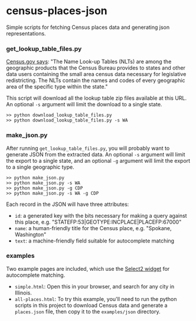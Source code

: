 census-places-json
==================

Simple scripts for fetching Census places data and generating json 
representations.

### get_lookup_table_files.py ###

[Census.gov says](http://www.census.gov/geo/maps-data/data/nlt.html): "The Name Look-up Tables (NLTs) are among the geographic 
products that the Census Bureau provides to states and other data users 
containing the small area census data necessary for legislative redistricting.
The NLTs contain the names and codes of every geographic area of the specific 
type within the state."


This script will download all the lookup table zip files available at this
URL. An optional `-s` argument will limit the download to a single state.


    >> python download_lookup_table_files.py
    >> python download_lookup_table_files.py -s WA


### make_json.py ###

After running `get_lookup_table_files.py`, you will probably want
to generate JSON from the extracted data. An optional `-s` argument will limit 
the export to a single state, and an optional `-g` argument will limit the 
export to a single geographic type.

    >> python make_json.py
    >> python make_json.py -s WA
    >> python make_json.py -g CDP
    >> python make_json.py -s WA -g CDP

Each record in the JSON will have three attributes:

- `id`: a generated key with the bits necessary for making a query 
against this place, e.g. "STATEFP:53|GEOTYPE:INCPLACE|PLACEFP:67000"
- `name`: a human-friendly title for the Census place, e.g. "Spokane, Washington"
- `text`: a machine-friendly field suitable for autocomplete matching


### examples ###

Two example pages are included, which use the [Select2 widget](http://ivaynberg.github.com/select2/) for autocomplete matching.

- `simple.html`: Open this in your browser, and search for any city in Illinois.
- `all-places.html`: To try this example, you'll need to run the python scripts in this project to download Census data and generate a `places.json` file, then copy it to the `examples/json` directory.
